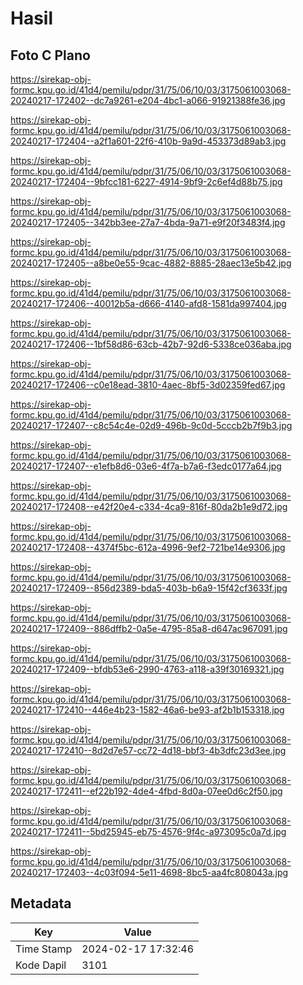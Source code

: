 # Hasil

## Foto C Plano

https://sirekap-obj-formc.kpu.go.id/41d4/pemilu/pdpr/31/75/06/10/03/3175061003068-20240217-172402--dc7a9261-e204-4bc1-a066-91921388fe36.jpg

https://sirekap-obj-formc.kpu.go.id/41d4/pemilu/pdpr/31/75/06/10/03/3175061003068-20240217-172404--a2f1a601-22f6-410b-9a9d-453373d89ab3.jpg

https://sirekap-obj-formc.kpu.go.id/41d4/pemilu/pdpr/31/75/06/10/03/3175061003068-20240217-172404--9bfcc181-6227-4914-9bf9-2c6ef4d88b75.jpg

https://sirekap-obj-formc.kpu.go.id/41d4/pemilu/pdpr/31/75/06/10/03/3175061003068-20240217-172405--342bb3ee-27a7-4bda-9a71-e9f20f3483f4.jpg

https://sirekap-obj-formc.kpu.go.id/41d4/pemilu/pdpr/31/75/06/10/03/3175061003068-20240217-172405--a8be0e55-9cac-4882-8885-28aec13e5b42.jpg

https://sirekap-obj-formc.kpu.go.id/41d4/pemilu/pdpr/31/75/06/10/03/3175061003068-20240217-172406--40012b5a-d666-4140-afd8-1581da997404.jpg

https://sirekap-obj-formc.kpu.go.id/41d4/pemilu/pdpr/31/75/06/10/03/3175061003068-20240217-172406--1bf58d86-63cb-42b7-92d6-5338ce036aba.jpg

https://sirekap-obj-formc.kpu.go.id/41d4/pemilu/pdpr/31/75/06/10/03/3175061003068-20240217-172406--c0e18ead-3810-4aec-8bf5-3d02359fed67.jpg

https://sirekap-obj-formc.kpu.go.id/41d4/pemilu/pdpr/31/75/06/10/03/3175061003068-20240217-172407--c8c54c4e-02d9-496b-9c0d-5cccb2b7f9b3.jpg

https://sirekap-obj-formc.kpu.go.id/41d4/pemilu/pdpr/31/75/06/10/03/3175061003068-20240217-172407--e1efb8d6-03e6-4f7a-b7a6-f3edc0177a64.jpg

https://sirekap-obj-formc.kpu.go.id/41d4/pemilu/pdpr/31/75/06/10/03/3175061003068-20240217-172408--e42f20e4-c334-4ca9-816f-80da2b1e9d72.jpg

https://sirekap-obj-formc.kpu.go.id/41d4/pemilu/pdpr/31/75/06/10/03/3175061003068-20240217-172408--4374f5bc-612a-4996-9ef2-721be14e9306.jpg

https://sirekap-obj-formc.kpu.go.id/41d4/pemilu/pdpr/31/75/06/10/03/3175061003068-20240217-172409--856d2389-bda5-403b-b6a9-15f42cf3633f.jpg

https://sirekap-obj-formc.kpu.go.id/41d4/pemilu/pdpr/31/75/06/10/03/3175061003068-20240217-172409--886dffb2-0a5e-4795-85a8-d647ac967091.jpg

https://sirekap-obj-formc.kpu.go.id/41d4/pemilu/pdpr/31/75/06/10/03/3175061003068-20240217-172409--bfdb53e6-2990-4763-a118-a39f30169321.jpg

https://sirekap-obj-formc.kpu.go.id/41d4/pemilu/pdpr/31/75/06/10/03/3175061003068-20240217-172410--446e4b23-1582-46a6-be93-af2b1b153318.jpg

https://sirekap-obj-formc.kpu.go.id/41d4/pemilu/pdpr/31/75/06/10/03/3175061003068-20240217-172410--8d2d7e57-cc72-4d18-bbf3-4b3dfc23d3ee.jpg

https://sirekap-obj-formc.kpu.go.id/41d4/pemilu/pdpr/31/75/06/10/03/3175061003068-20240217-172411--ef22b192-4de4-4fbd-8d0a-07ee0d6c2f50.jpg

https://sirekap-obj-formc.kpu.go.id/41d4/pemilu/pdpr/31/75/06/10/03/3175061003068-20240217-172411--5bd25945-eb75-4576-9f4c-a973095c0a7d.jpg

https://sirekap-obj-formc.kpu.go.id/41d4/pemilu/pdpr/31/75/06/10/03/3175061003068-20240217-172403--4c03f094-5e11-4698-8bc5-aa4fc808043a.jpg


## Metadata

| Key        | Value               |
| ---------- | ------------------- |
| Time Stamp | 2024-02-17 17:32:46 |
| Kode Dapil | 3101                |



